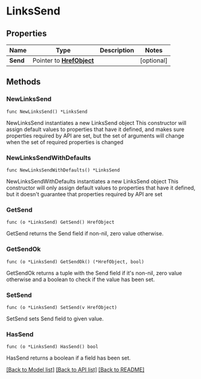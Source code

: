 # LinksSend

## Properties

Name | Type | Description | Notes
------------ | ------------- | ------------- | -------------
**Send** | Pointer to [**HrefObject**](HrefObject.md) |  | [optional] 

## Methods

### NewLinksSend

`func NewLinksSend() *LinksSend`

NewLinksSend instantiates a new LinksSend object
This constructor will assign default values to properties that have it defined,
and makes sure properties required by API are set, but the set of arguments
will change when the set of required properties is changed

### NewLinksSendWithDefaults

`func NewLinksSendWithDefaults() *LinksSend`

NewLinksSendWithDefaults instantiates a new LinksSend object
This constructor will only assign default values to properties that have it defined,
but it doesn't guarantee that properties required by API are set

### GetSend

`func (o *LinksSend) GetSend() HrefObject`

GetSend returns the Send field if non-nil, zero value otherwise.

### GetSendOk

`func (o *LinksSend) GetSendOk() (*HrefObject, bool)`

GetSendOk returns a tuple with the Send field if it's non-nil, zero value otherwise
and a boolean to check if the value has been set.

### SetSend

`func (o *LinksSend) SetSend(v HrefObject)`

SetSend sets Send field to given value.

### HasSend

`func (o *LinksSend) HasSend() bool`

HasSend returns a boolean if a field has been set.


[[Back to Model list]](../README.md#documentation-for-models) [[Back to API list]](../README.md#documentation-for-api-endpoints) [[Back to README]](../README.md)


